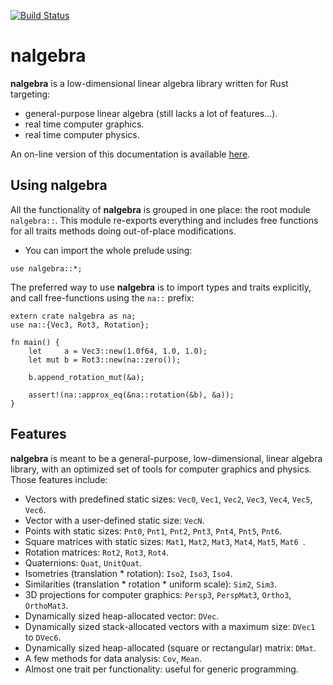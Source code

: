 [![Build Status](https://travis-ci.org/sebcrozet/nalgebra.svg?branch=master)](https://travis-ci.org/sebcrozet/nalgebra)

nalgebra
========

**nalgebra** is a low-dimensional linear algebra library written for Rust targeting:

* general-purpose linear algebra (still lacks a lot of features…).
* real time computer graphics.
* real time computer physics.

An on-line version of this documentation is available [here](http://nalgebra.org).

## Using **nalgebra**
All the functionality of **nalgebra** is grouped in one place: the root module `nalgebra::`.
This module re-exports everything and includes free functions for all traits methods doing
out-of-place modifications.

* You can import the whole prelude using:

```.ignore
use nalgebra::*;
```

The preferred way to use **nalgebra** is to import types and traits explicitly, and call
free-functions using the `na::` prefix:

```.rust
extern crate nalgebra as na;
use na::{Vec3, Rot3, Rotation};

fn main() {
    let     a = Vec3::new(1.0f64, 1.0, 1.0);
    let mut b = Rot3::new(na::zero());

    b.append_rotation_mut(&a);

    assert!(na::approx_eq(&na::rotation(&b), &a));
}
```


## Features
**nalgebra** is meant to be a general-purpose, low-dimensional, linear algebra library, with
an optimized set of tools for computer graphics and physics. Those features include:

* Vectors with predefined static sizes: `Vec0`, `Vec1`, `Vec2`, `Vec3`, `Vec4`, `Vec5`, `Vec6`.
* Vector with a user-defined static size: `VecN`.
* Points with static sizes: `Pnt0`, `Pnt1`, `Pnt2`, `Pnt3`, `Pnt4`, `Pnt5`, `Pnt6`.
* Square matrices with static sizes: `Mat1`, `Mat2`, `Mat3`, `Mat4`, `Mat5`, `Mat6 `.
* Rotation matrices: `Rot2`, `Rot3`, `Rot4`.
* Quaternions: `Quat`, `UnitQuat`.
* Isometries (translation * rotation): `Iso2`, `Iso3`, `Iso4`.
* Similarities (translation * rotation * uniform scale): `Sim2`, `Sim3`.
* 3D projections for computer graphics: `Persp3`, `PerspMat3`, `Ortho3`, `OrthoMat3`.
* Dynamically sized heap-allocated vector: `DVec`.
* Dynamically sized stack-allocated vectors with a maximum size: `DVec1` to `DVec6`.
* Dynamically sized heap-allocated (square or rectangular) matrix: `DMat`.
* A few methods for data analysis: `Cov`, `Mean`.
* Almost one trait per functionality: useful for generic programming.

